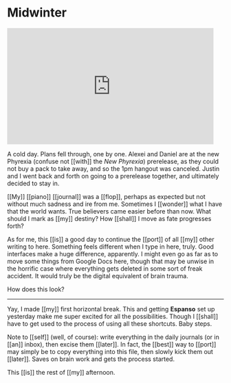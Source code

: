 
# Midwinter

<iframe width="480" height="270" src="https://www.youtube.com/embed/Xs3NP4RdW30" title="Ten Minutes and Seven Seconds" frameborder="0" allow="accelerometer; autoplay; clipboard-write; encrypted-media; gyroscope; picture-in-picture; web-share" allowfullscreen></iframe>

A cold day. Plans fell through, one by one. Alexei and Daniel are at the new Phyrexia (confuse not [[with]] the *New Phyrexia*) prerelease, as they could not buy a pack to take away, and so the 1pm hangout was canceled. Justin and I went back and forth on going to a prerelease together, and ultimately decided to stay in.

[[My]] [[piano]] [[journal]] was a [[flop]], perhaps as expected but not without much sadness and ire from me. Sometimes I [[wonder]] what I have that the world wants. True believers came easier before than now. What should I mark as [[my]] destiny? How [[shall]] I move as fate progresses forth?

As for me, this [[is]] a good day to continue the [[port]] of all [[my]] other writing to here. Something feels different when I type in here, truly. Good interfaces make a huge difference, apparently. I might even go as far as to move some things from Google Docs here, though that may be unwise in the horrific case where everything gets deleted in some sort of freak accident. It would truly be the digital equivalent of brain trauma.

How does this look?
- - -
Yay, I made [[my]] first horizontal break. This and getting **Espanso** set up yesterday make me super excited for all the possibilities. Though I [[shall]] have to get used to the process of using all these shortcuts. Baby steps.

Note to [[self]] (well, of course): write everything in the daily journals (or in [[an]] inbox), then excise them [[later]]. In fact, the [[best]] way to [[port]] may simply be to copy everything into this file, then slowly kick them out [[later]]. Saves on brain work and gets the process started.

This [[is]] the rest of [[my]] afternoon.